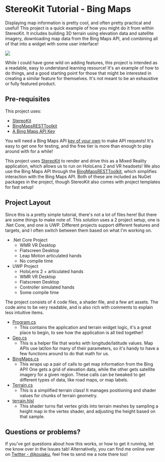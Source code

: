 ﻿# StereoKit Tutorial - Bing Maps

Displaying map information is pretty cool, and often pretty practical and useful! This project is a quick example of how you might do it from within StereoKit. It includes building 3D terrain using elevation data and satellite imagery, downloading map data from the Bing Maps API, and combining all of that into a widget with some user interface!

![](Docs/SKMapsTutorial.jpg)

While I could have gone wild on adding features, this project is intended as a readable, easy to understand learning resource! It's an example of how to do things, and a good starting point for those that might be interested in creating a similar feature for themselves. It's not meant to be an exhaustive or fully featured product.

## Pre-requisites

This project uses:
- [StereoKit](https://stereokit.net/Pages/Guides/Getting-Started.html)
- [BingMapsRESTToolkit](https://github.com/Microsoft/BingMapsRESTToolkit)
- [A Bing Maps API Key](https://www.bingmapsportal.com/Application)

You will need a Bing Maps API [key of your own](https://www.bingmapsportal.com/Application) to make API requests! It's easy to get one for testing, and the free tier is more than enough to play around with for a while!

This project uses [StereoKit](https://stereokit.net/) to render and drive this as a Mixed Reality application, which allows us to run on HoloLens 2 and VR headsets! We also use the Bing Maps API through the [BingMapsRESTToolkit](https://github.com/Microsoft/BingMapsRESTToolkit), which simplifies interaction with the Bing Maps API. Both of these are included as NuGet packages in the project, though StereoKit also comes with project templates for fast setup!

## Project Layout

Since this is a pretty simple tutorial, there's not a lot of files here! But there are some things to make note of. This solution uses a 2 project setup, one is .Net Core, and one is UWP. Different projects support different features and targets, and I often switch between them based on what I'm working on.

- .Net Core Project
  - WMR VR Desktop
  - Flatscreen Desktop
  - Leap Motion articulated hands
  - No compile time
- UWP Project
  - HoloLens 2 + articulated hands
  - WMR VR Desktop
  - Flatscreen Desktop
  - Controller simulated hands
  - Some compile time

The project consists of 4 code files, a shader file, and a few art assets. The code aims to be very readable, and is also rich with comments to explain less intuitive items.

- [Program.cs](Program.cs)
  - This contains the application and terrain widget logic, it's a great place to begin, to see how the application is all tied together!
- [Geo.cs](Geo.cs)
  - This is a helper file that works with longitude/latitude values. Map APIs use lat/lon for many of their parameters, so it's handy to have a few functions around to do that math for us.
- [BingMaps.cs](BingMaps.cs)
  - This wraps up a pair of calls to get map information from the Bing API! One gets a grid of elevation data, while the other gets satellite imagery for a given region. These calls can be tweaked to get different types of data, like road maps, or map labels.
- [Terrain.cs](Terrain.cs)
  - This is a simplified terrain class! It manages positioning and shader values for chunks of terrain geometry.
- [terrain.hlsl](Assets/terrain.hlsl)
  - This shader turns flat vertex grids into terrain meshes by sampling a height map in the vertex shader, and adjusting the height based on that sample.

## Questions or problems?

If you've got questions about how this works, or how to get it running, let me know over in the Issues tab! Alternatively, you can find me online over on [Twitter - @koujaku](https://twitter.com/koujaku), feel free to send me a note there too!